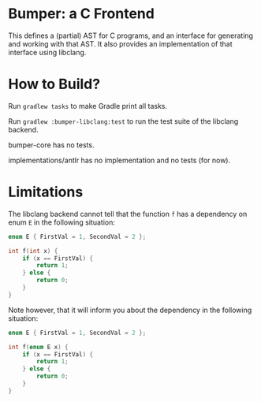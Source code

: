 Bumper: a C Frontend
====================

This defines a (partial) AST for C programs, and an interface for generating and working with that AST.
It also provides an implementation of that interface using libclang.

How to Build?
=============

Run `gradlew tasks` to make Gradle print all tasks.

Run `gradlew :bumper-libclang:test` to run the test suite of the libclang backend.

bumper-core has no tests.

implementations/antlr has no implementation and no tests (for now).

Limitations
===========

The libclang backend cannot tell that the function `f` has a dependency on enum `E` in the following situation:

```c
enum E { FirstVal = 1, SecondVal = 2 };

int f(int x) {
    if (x == FirstVal) {
        return 1;
    } else {
        return 0;
    }
}
```

Note however, that it will inform you about the dependency in the following situation:

```c
enum E { FirstVal = 1, SecondVal = 2 };

int f(enum E x) {
    if (x == FirstVal) {
        return 1;
    } else {
        return 0;
    }
}
```
